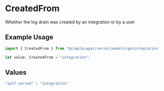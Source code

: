 # CreatedFrom

Whether the log drain was created by an integration or by a user

## Example Usage

```typescript
import { CreatedFrom } from "@simplesagar/vercel/models/getintegrationlogdrainsop.js";

let value: CreatedFrom = "integration";
```

## Values

```typescript
"self-served" | "integration"
```